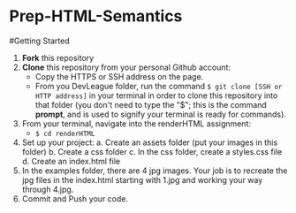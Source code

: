 # Prep-HTML-Semantics

#Getting Started
1. **Fork** this repository
2. **Clone** this repository from your personal Github account:
    - Copy the HTTPS or SSH address on the page.
    - From you DevLeague folder, run the command `$ git clone [SSH or HTTP address]` in your terminal in order to clone this repository into that folder 
      (you don't need to type the "$"; this is the command __prompt__, and is used to signify your terminal is ready for commands).
3. From your terminal, navigate into the renderHTML assignment:
    - `$ cd renderHTML`
4.  Set up your project:
    a.  Create an assets folder (put your images in this folder)
    b.  Create a css folder
    c.  In the css folder, create a styles.css file
    d.  Create an index.html file
5.  In the examples folder, there are 4 jpg images.  Your job is to recreate the jpg files in the index.html starting with 1.jpg and working your way through 4.jpg.
6.  Commit and Push your code.  



